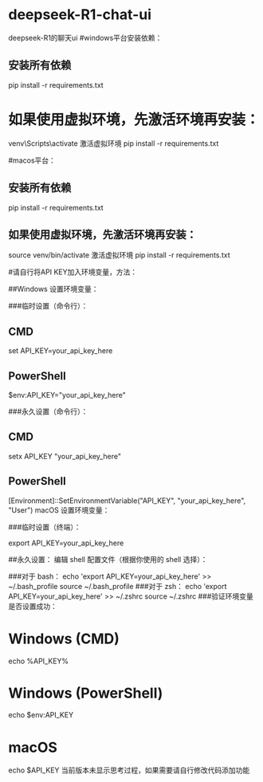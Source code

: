 # deepseek-R1-chat-ui
deepseek-R1的聊天ui
#windows平台安装依赖：
## 安装所有依赖
pip install -r requirements.txt

# 如果使用虚拟环境，先激活环境再安装：
venv\Scripts\activate  激活虚拟环境
pip install -r requirements.txt

#macos平台：
## 安装所有依赖
pip install -r requirements.txt

## 如果使用虚拟环境，先激活环境再安装：
source venv/bin/activate  激活虚拟环境
pip install -r requirements.txt

#请自行将API KEY加入环境变量，方法：

##Windows 设置环境变量：

###临时设置（命令行）：

## CMD
set API_KEY=your_api_key_here

## PowerShell
$env:API_KEY="your_api_key_here"

###永久设置（命令行）：

## CMD
setx API_KEY "your_api_key_here"

## PowerShell
[Environment]::SetEnvironmentVariable("API_KEY", "your_api_key_here", "User")
macOS 设置环境变量：

###临时设置（终端）：

export API_KEY=your_api_key_here

##永久设置：
编辑 shell 配置文件（根据你使用的 shell 选择）：

###对于 bash：
echo 'export API_KEY=your_api_key_here' >> ~/.bash_profile
source ~/.bash_profile
###对于 zsh：
echo 'export API_KEY=your_api_key_here' >> ~/.zshrc
source ~/.zshrc
###验证环境变量是否设置成功：
# Windows (CMD)
echo %API_KEY%

# Windows (PowerShell)
echo $env:API_KEY

# macOS
echo $API_KEY
当前版本未显示思考过程，如果需要请自行修改代码添加功能
